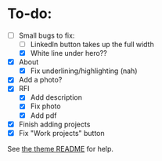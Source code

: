 # To-do:

- [ ] Small bugs to fix:
  - [ ] LinkedIn button takes up the full width
  - [x] White line under hero??
- [x] About
  - [x] Fix underlining/highlighting (nah)
- [x] Add a photo?
- [x] RFI
  - [x] Add description
  - [x] Fix photo
  - [x] Add pdf
- [x] Finish adding projects
- [x] Fix "Work projects" button

See [the theme README](https://github.com/konstantinmuenster/gatsby-starter-portfolio-minimal) for help.
